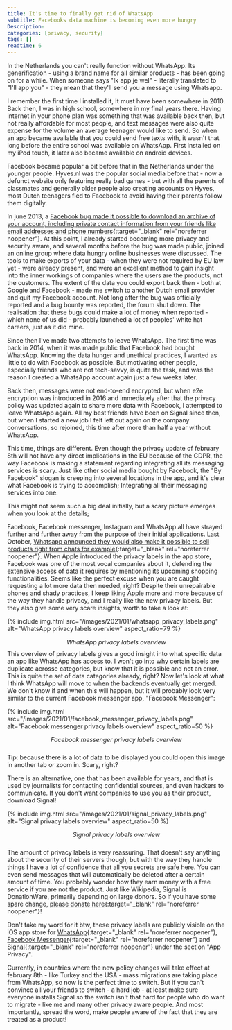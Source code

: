 ```yaml
---
title: It's time to finally get rid of WhatsApp
subtitle: Facebooks data machine is becoming even more hungry
Description:
categories: [privacy, security]
tags: []
readtime: 6
---
```


In the Netherlands you can't really function without WhatsApp. Its generification - using a brand name for all similar products - has been going on for a while. When someone says "Ik app je wel" - literally translated to "I'll app you" - they mean that they'll send you a message using Whatsapp.

I remember the first time I installed it, It must have been somewhere in 2010. Back then, I was in high school, somewhere in my final years there. Having internet in your phone plan was something that was available back then, but not really affordable for most people, and text messages were also quite expense for the volume an average teenager would like to send. So when an app became available that you could send free texts with, it wasn't that long before the entire school was available on WhatsApp. First installed on my iPod touch, it later also became available on android devices.

Facebook became popular a bit before that in the Netherlands under the younger people. Hyves.nl was the popular social media before that - now a defunct website only featuring really bad games - but with all the parents of classmates and generally older people also creating accounts on Hyves, most Dutch teenagers fled to Facebook to avoid having their parents follow them digitally.

In june 2013, a [Facebook bug made it possible to download an archive of your account, including private contact information from your friends like email addresses and phone numbers](https://www.zdnet.com/article/facebook-bug-exposed-personal-data-of-six-million-accounts/){:target="_blank" rel="noreferrer noopener"}. At this point, I already started becoming more privacy and security aware, and several months before the bug was made public, joined an online group where data hungry online businesses were discussed. The tools to make exports of your data - when they were not required by EU law yet - were already present, and were an excellent method to gain insight into the inner workings of companies where the users are the products, not the customers. The extent of the data you could export back then - both at Google and Facebook - made me switch to another Dutch email provider and quit my Facebook account. Not long after the bug was officially reported and a bug bounty was reported, the forum shut down. The realisation that these bugs could make a lot of money when reported - which none of us did - probably launched a lot of peoples' white hat careers, just as it did mine.

Since then I've made two attempts to leave WhatsApp. The first time was back in 2014, when it was made public that Facebook had bought WhatsApp. Knowing the data hunger and unethical practices, I wanted as little to do with Facebook as possible. But motivating other people, especially friends who are not tech-savvy, is quite the task, and was the reason I created a WhatsApp account again just a few weeks later.

Back then, messages were not end-to-end encrypted, but when e2e encryption was introduced in 2016 and immediately after that the privacy policy was updated again to share more data with Facebook, I attempted to leave WhatsApp again. All my best friends have been on Signal since then, but when I started a new job I felt left out again on the company conversations, so rejoined, this time after more than half a year without WhatsApp.

This time, things are different. Even though the privacy update of february 8th will not have any direct implications in the EU because of the GDPR, the way Facebook is making a statement regarding integrating all its messaging services is scary. Just like other social media bought by Facebook, the "By Facebook" slogan is creeping into several locations in the app, and it's clear what Facebook is trying to accomplish; Integrating all their messaging services into one.

This might not seem such a big deal initially, but a scary picture emerges when you look at the details;

Facebook, Facebook messenger, Instagram and WhatsApp all have strayed further and further away from the purpose of their initial applications. Last October, [Whatsapp announced they would also make it possible to sell products right from chats for example](https://blog.whatsapp.com/shopping-payments-and-customer-service-on-whatsapp){:target="_blank" rel="noreferrer noopener"}. When Apple introduced the privacy labels in the app store, Facebook was one of the most vocal companies about it, defending the extensive access of data it requires by mentioning its upcoming shopping functionalities. Seems like the perfect excuse when you are caught requesting a lot more data then needed, right? Despite their unrepairable phones and shady practices, I keep liking Apple more and more because of the way they handle privacy, and I really like the new privacy labels. But they also give some very scare insights, worth to take a look at:

{% include img.html src="/images/2021/01/whatsapp_privacy_labels.png" alt="WhatsApp privacy labels overview" aspect_ratio=79 %}
<div style="text-align: center; font-style: italic; padding-bottom: 10px;">WhatsApp privacy labels overview</div>
This overview of privacy labels gives a good insight into what specific data an app like WhatsApp has access to. I won't go into why certain labels are duplicate acrosse categories, but know that it is possible and not an error. This is quite the set of data categories already, right? Now let's look at what I think WhatsApp will move to when the backends eventually get merged. We don't know if and when this will happen, but it will probably look very similar to the current Facebook messenger app, "Facebook Messenger":

{% include img.html src="/images/2021/01/facebook_messenger_privacy_labels.png" alt="Facebook messenger privacy labels overview" aspect_ratio=50 %}
<div style="text-align: center; font-style: italic; padding-bottom: 10px;">Facebook messenger privacy labels overview</div>

Tip: because there is a lot of data to be displayed you could open this image in another tab or zoom in. Scary, right?

There is an alternative, one that has been available for years, and that is used by journalists for contacting confidential sources, and even hackers to communicate. If you don't want companies to use you as their product, download Signal!

{% include img.html src="/images/2021/01/signal_privacy_labels.png" alt="Signal privacy labels overview" aspect_ratio=50 %}
<div style="text-align: center; font-style: italic; padding-bottom: 10px;">Signal privacy labels overview</div>

The amount of privacy labels is very reassuring. That doesn't say anything about the security of their servers though, but with the way they handle things I have a lot of confidence that all you secrets are safe here. You can even send messages that will automatically be deleted after a certain amount of time. You probably wonder how they earn money with a free service if you are not the product. Just like Wikipedia, Signal is DonationWare, primarily depending on large donors. So if you have some spare change, [please donate here](https://signal.org/donate/){:target="_blank" rel="noreferrer noopener"}!

Don't take my word for it btw, these privacy labels are publicly visible on the iOS app store for [WhatsApp](https://apps.apple.com/us/app/whatsapp-messenger/id310633997){:target="_blank" rel="noreferrer noopener"}, [Facebook Messenger](https://apps.apple.com/us/app/messenger/id454638411){:target="_blank" rel="noreferrer noopener"} and [Signal](https://apps.apple.com/us/app/signal-private-messenger/id874139669){:target="_blank" rel="noreferrer noopener"} under the section "App Privacy".

Currently, in countries where the new policy changes will take effect at february 8th - like Turkey and the USA - mass migrations are taking place from WhatsApp, so now is the perfect time to switch. But if you can't convince all your friends to switch - a hard job - at least make sure everyone installs Signal so the switch isn't that hard for people who do want to migrate - like me and many other privacy aware people. And most importantly, spread the word, make people aware of the fact that they are treated as a product!

